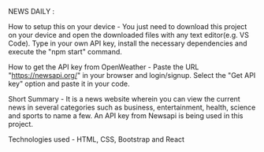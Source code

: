 NEWS DAILY :

How to setup this on your device - You just need to download this project on your device and open the downloaded files with any text editor(e.g. VS Code). Type in your own API key, install the necessary dependencies and execute the "npm start" command.

How to get the API key from OpenWeather - Paste the URL "https://newsapi.org/" in your browser and login/signup. Select the "Get API key" option and paste it in your code.

Short Summary - It is a news website wherein you can view the current news in several categories such as business, entertainment, health, science and sports to name a few. An API key from Newsapi is being used in this project.

Technologies used - HTML, CSS, Bootstrap and React